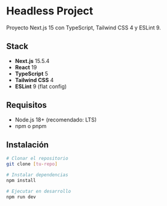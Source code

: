 # Headless Project

Proyecto Next.js 15 con TypeScript, Tailwind CSS 4 y ESLint 9.

## Stack

- **Next.js** 15.5.4
- **React** 19
- **TypeScript** 5
- **Tailwind CSS** 4
- **ESLint** 9 (flat config)

## Requisitos

- Node.js 18+ (recomendado: LTS)
- npm o pnpm

## Instalación
```bash
# Clonar el repositorio
git clone [tu-repo]

# Instalar dependencias
npm install

# Ejecutar en desarrollo
npm run dev